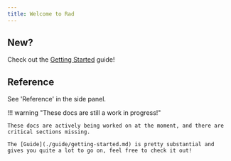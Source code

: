 ```yaml
---
title: Welcome to Rad
---
```


## New?

Check out the [Getting Started](./guide/getting-started.md) guide!

## Reference

See 'Reference' in the side panel.

!!! warning "These docs are still a work in progress!"

    These docs are actively being worked on at the moment, and there are critical sections missing.

    The [Guide](./guide/getting-started.md) is pretty substantial and gives you quite a lot to go on, feel free to check it out!
